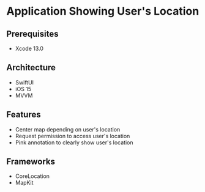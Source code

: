 # Application Showing User's Location

## Prerequisites
- Xcode 13.0

## Architecture
- SwiftUI
- iOS 15
- MVVM

## Features
- Center map depending on user's location
- Request permission to access user's location
- Pink annotation to clearly show user's location

## Frameworks
- CoreLocation
- MapKit

